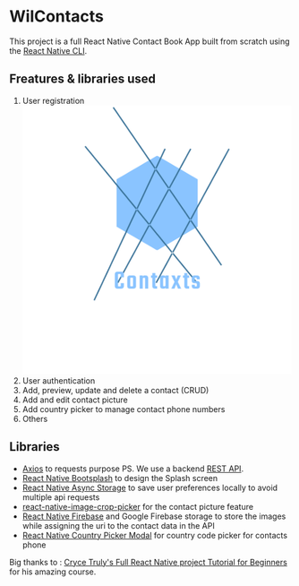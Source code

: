 # WilContacts

This project is a full React Native Contact Book App built from scratch using the [React Native CLI](https://reactnative.dev/docs/environment-setup).

## Freatures & libraries used

1. User registration
![Screenshot](./src/assets/images/logo.png)
2. User authentication
3. Add, preview, update and delete a contact (CRUD)
4. Add and edit contact picture
5. Add country picker to manage  contact phone numbers
6. Others

## Libraries
- [Axios](https://www.npmjs.com/package/axios) to requests purpose 
PS. We use a backend [REST API](https://truly-contacts.herokuapp.com/api).
- [React Native Bootsplash](https://github.com/zoontek/react-native-bootsplash) to design the Splash screen
- [React Native Async Storage](https://github.com/react-native-async-storage/async-storage) to save user preferences locally to avoid multiple api requests
- [react-native-image-crop-picker](https://github.com/ivpusic/react-native-image-crop-picker) for the contact picture feature
- [React Native Firebase](https://rnfirebase.io) and Google Firebase storage to store the images while assigning the uri to the contact data in the API
- [React Native Country Picker Modal](https://github.com/xcarpentier/react-native-country-picker-modal) for country code picker for contacts phone 


Big thanks to : [Cryce Truly's Full React Native project Tutorial for Beginners](https://www.youtube.com/watch?v=npe3Wf4tpSg&t=36029s) for his amazing course.
